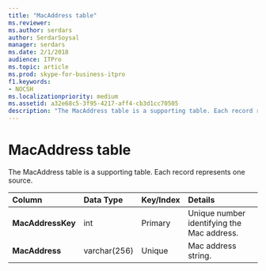 ```yaml
---
title: "MacAddress table"
ms.reviewer: 
ms.author: serdars
author: SerdarSoysal
manager: serdars
ms.date: 2/1/2018
audience: ITPro
ms.topic: article
ms.prod: skype-for-business-itpro
f1.keywords:
- NOCSH
ms.localizationpriority: medium
ms.assetid: a32e68c5-3f95-4217-aff4-cb3d1cc70505
description: "The MacAddress table is a supporting table. Each record represents one source."
---
```


# MacAddress table
 
The MacAddress table is a supporting table. Each record represents one source.
  
|**Column**|**Data Type**|**Key/Index**|**Details**|
|:-----|:-----|:-----|:-----|
|**MacAddressKey** <br/> |int  <br/> |Primary  <br/> |Unique number identifying the Mac address.  <br/> |
|**MacAddress** <br/> |varchar(256)  <br/> |Unique  <br/> |Mac address string.  <br/> |
   

